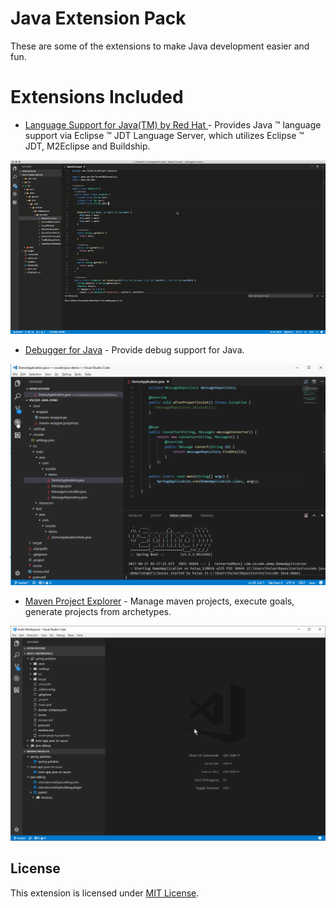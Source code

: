 # Java Extension Pack

These are some of the extensions to make Java development easier and fun. 

# Extensions Included

- [Language Support for Java(TM) by Red Hat ](https://marketplace.visualstudio.com/items?itemName=redhat.java) - Provides Java ™ language support via Eclipse ™ JDT Language Server, which utilizes Eclipse ™ JDT, M2Eclipse and Buildship.

![Language Support for Java(TM) by Red Hat](https://raw.githubusercontent.com/Microsoft/vscode-java-pack/master/vscode-java.gif)

- [Debugger for Java](https://marketplace.visualstudio.com/items?itemName=vscjava.vscode-java-debug) - Provide debug support for Java.

![Debugger for Java](https://raw.githubusercontent.com/Microsoft/vscode-java-pack/master/vscode-java-debug.gif)

- [Maven Project Explorer](https://marketplace.visualstudio.com/items?itemName=vscjava.vscode-maven) - Manage maven projects, execute goals, generate projects from archetypes.

![Maven Project Explorer](https://raw.githubusercontent.com/Microsoft/vscode-java-pack/master/vscode-maven.gif)

## License
This extension is licensed under [MIT License](https://github.com/Microsoft/vscode-java-pack/blob/master/LICENSE.txt).
